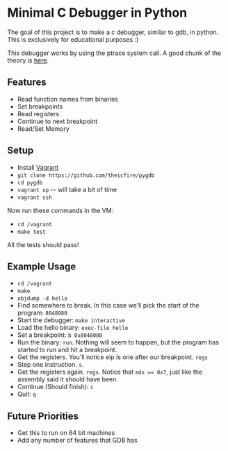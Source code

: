 # Minimal C Debugger in Python

The goal of this project is to make a c debugger, similar to gdb, in python. This is exclusively for educational purposes :)

This debugger works by using the ptrace system call. A good chunk of the theory is [here](http://eli.thegreenplace.net/2011/01/23/how-debuggers-work-part-1/).



## Features
* Read function names from binaries
* Set breakpoints
* Read registers
* Continue to next breakpoint
* Read/Set Memory

## Setup
* Install [Vagrant](https://www.vagrantup.com/)
* `git clone https://github.com/theicfire/pygdb`
* `cd pygdb`
* `vagrant up` -- will take a bit of time
* `vagrant ssh`

Now run these commands in the VM:

* `cd /vagrant`
* `make test`

All the tests should pass!

## Example Usage
* `cd /vagrant`
* `make`
* `objdump -d hello`
* Find somewhere to break. In this case we'll pick the start of the program: `8048080`
* Start the debugger: `make interactive`
* Load the hello binary: `exec-file hello`
* Set a breakpoint: `b 0x8048080`
* Run the binary: `run`. Nothing will seem to happen, but the program has started to run and hit a breakpoint.
* Get the registers. You'll notice eip is one after our breakpoint. `regs`
* Step one instruction. `s`.
* Get the registers again. `regs`. Notice that `edx == 0x7`, just like the assembly said it should have been.
* Continue (Should finish): `c`
* Quit: `q`

## Future Priorities
* Get this to run on 64 bit machines
* Add any number of features that GDB has
